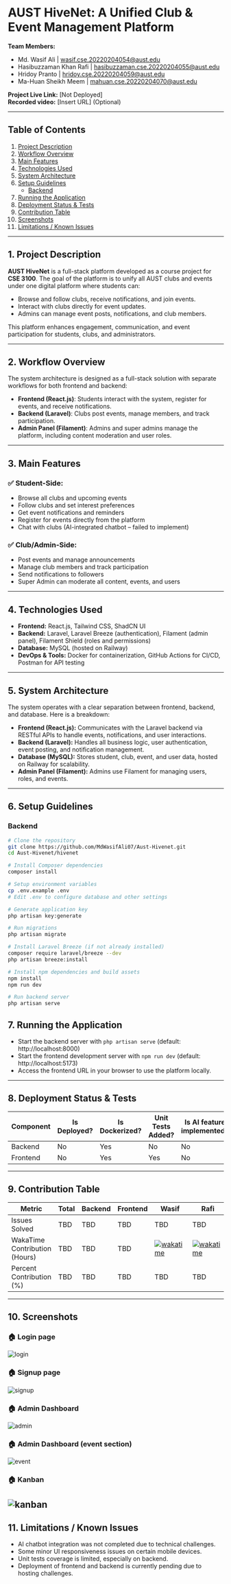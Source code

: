 # AUST HiveNet: A Unified Club & Event Management Platform

**Team Members:**
- Md. Wasif Ali | wasif.cse.20220204054@aust.edu
- Hasibuzzaman Khan Rafi | hasibuzzaman.cse.20220204055@aust.edu
- Hridoy Pranto | hridoy.cse.20220204059@aust.edu
- Ma-Huan Sheikh Meem | mahuan.cse.20220204070@aust.edu

**Project Live Link:** [Not Deployed]  
**Recorded video:** [Insert URL] (Optional)

---

## Table of Contents

1. [Project Description](#1-project-description)
2. [Workflow Overview](#2-workflow-overview)
3. [Main Features](#3-main-features)
4. [Technologies Used](#4-technologies-used)
5. [System Architecture](#5-system-architecture)
6. [Setup Guidelines](#6-setup-guidelines)
    - [Backend](#backend)
7. [Running the Application](#7-running-the-application)
8. [Deployment Status & Tests](#8-deployment-status--tests)
9. [Contribution Table](#9-contribution-table)
10. [Screenshots](#10-screenshots)
11. [Limitations / Known Issues](#11-limitations--known-issues)

---

## 1. Project Description

**AUST HiveNet** is a full-stack platform developed as a course project for **CSE 3100**. The goal of the platform is to unify all AUST clubs and events under one digital platform where students can:
- Browse and follow clubs, receive notifications, and join events.
- Interact with clubs directly for event updates.
- Admins can manage event posts, notifications, and club members.

This platform enhances engagement, communication, and event participation for students, clubs, and administrators. 

---

## 2. Workflow Overview

The system architecture is designed as a full-stack solution with separate workflows for both frontend and backend:
- **Frontend (React.js)**: Students interact with the system, register for events, and receive notifications.
- **Backend (Laravel)**: Clubs post events, manage members, and track participation.
- **Admin Panel (Filament)**: Admins and super admins manage the platform, including content moderation and user roles.

---

## 3. Main Features

### ✅ Student-Side:
- Browse all clubs and upcoming events
- Follow clubs and set interest preferences
- Get event notifications and reminders
- Register for events directly from the platform
- Chat with clubs (AI-integrated chatbot – failed to implement)

### ✅ Club/Admin-Side:
- Post events and manage announcements
- Manage club members and track participation
- Send notifications to followers
- Super Admin can moderate all content, events, and users

---

## 4. Technologies Used

- **Frontend:** React.js, Tailwind CSS, ShadCN UI
- **Backend:** Laravel, Laravel Breeze (authentication), Filament (admin panel), Filament Shield (roles and permissions)
- **Database:** MySQL (hosted on Railway)
- **DevOps & Tools:** Docker for containerization, GitHub Actions for CI/CD, Postman for API testing

---

## 5. System Architecture

The system operates with a clear separation between frontend, backend, and database. Here is a breakdown:
- **Frontend (React.js):** Communicates with the Laravel backend via RESTful APIs to handle events, notifications, and user interactions.
- **Backend (Laravel):** Handles all business logic, user authentication, event posting, and notification management.
- **Database (MySQL):** Stores student, club, event, and user data, hosted on Railway for scalability.
- **Admin Panel (Filament):** Admins use Filament for managing users, roles, and events.

---

## 6. Setup Guidelines  

### Backend  
```bash
# Clone the repository
git clone https://github.com/MdWasifAli07/Aust-Hivenet.git
cd Aust-Hivenet/hivenet

# Install Composer dependencies
composer install

# Setup environment variables
cp .env.example .env
# Edit .env to configure database and other settings

# Generate application key
php artisan key:generate

# Run migrations
php artisan migrate

# Install Laravel Breeze (if not already installed)
composer require laravel/breeze --dev
php artisan breeze:install

# Install npm dependencies and build assets
npm install
npm run dev

# Run backend server
php artisan serve

```
## 7. Running the Application  
- Start the backend server with `php artisan serve` (default: http://localhost:8000)  
- Start the frontend development server with `npm run dev` (default: http://localhost:5173)  
- Access the frontend URL in your browser to use the platform locally.  

---  

## 8. Deployment Status & Tests  

| Component | Is Deployed? | Is Dockerized? | Unit Tests Added?  | Is AI feature implemented? |
| --------- | ------------ | -------------- | ------------------ | -------------------------- |
| Backend   | No         | Yes     | No  | No       |
| Frontend  | No          | Yes      | Yes        | No                     |

---
## 9. Contribution Table

| Metric                        | Total | Backend | Frontend | Wasif                                                                                                                                                                                                                                                  | Rafi                                                                                                                                                                                                                                                  | Hridoy                                                                                                                                                                                                                                               | Meem                                                                                                                                                                                                                                                 |
| ----------------------------- | ----- | ------- | -------- | ------------------------------------------------------------------------------------------------------------------------------------------------------------------------------------------------------------------------------------------------------- | ------------------------------------------------------------------------------------------------------------------------------------------------------------------------------------------------------------------------------------------------------- | ------------------------------------------------------------------------------------------------------------------------------------------------------------------------------------------------------------------------------------------------------- | ------------------------------------------------------------------------------------------------------------------------------------------------------------------------------------------------------------------------------------------------------- |
| Issues Solved                 | TBD   | TBD     | TBD      | TBD                                                                                                                                                                                                                                                     | TBD                                                                                                                                                                                                                                                     | TBD                                                                                                                                                                                                                                                     | TBD                                                                                                                                                                                                                                                     |
| WakaTime Contribution (Hours) | TBD   | TBD     | TBD      | [![wakatime](https://wakatime.com/badge/github/MdWasifAli99/Aust-HiveNet.svg)](https://wakatime.com/badge/github/MdWasifAli99/Aust-HiveNet) |  [![wakatime](https://wakatime.com/badge/user/f5296c65-f0bc-4c44-9688-6b89e820da8b/project/71a91981-de96-4473-9b5a-5a4d9a792acd.svg)](https://wakatime.com/badge/user/f5296c65-f0bc-4c44-9688-6b89e820da8b/project/71a91981-de96-4473-9b5a-5a4d9a792acd) |[![wakatime](https://wakatime.com/badge/user/c0eb3a4c-6b10-43ca-9489-537dacbac401/project/a4afd59a-463e-4bfd-9e1e-bf53cc56a622.svg)](https://wakatime.com/badge/user/c0eb3a4c-6b10-43ca-9489-537dacbac401/project/a4afd59a-463e-4bfd-9e1e-bf53cc56a622)| [![wakatime](https://wakatime.com/badge/user/119f505c-cbde-4768-9400-0f9daac44200/project/4cc15319-388a-465c-9f1d-2113f8200be7.svg)](https://wakatime.com/badge/user/119f505c-cbde-4768-9400-0f9daac44200/project/4cc15319-388a-465c-9f1d-2113f8200be7) |
| Percent Contribution (%)      | TBD   | TBD     | TBD      | TBD                                                                                                                                                                                                                                                     | TBD                                                                                                                                                                                                                                                     | TBD                                                                                                                                                                                                                                                     | TBD                                                                                                                                                                                                                                                     |

---
## 10. Screenshots

### 🏠 Login page
![login](../screenshots/login.png)

### 🏠 Signup page
![signup](../screenshots/signup.png)

### 🏠 Admin Dashboard
![admin](../screenshots/adminpanel.png)

### 🏠 Admin Dashboard (event section)
![event](../screenshots/admin-event.png)

### 🏠 Kanban
![kanban](../screenshots/Kanban.png)
---

## 11. Limitations / Known Issues  
- AI chatbot integration was not completed due to technical challenges.  
- Some minor UI responsiveness issues on certain mobile devices.  
- Unit tests coverage is limited, especially on backend.  
- Deployment of frontend and backend is currently pending due to hosting challenges.  
